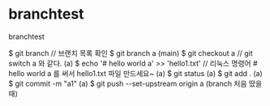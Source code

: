 # branchtest
branchtest


$ git branch // 브랜치 목록 확인
$ git branch a
(main) $ git checkout a // git switch a 와 같다.
(a) $ echo '# hello world a' >> 'hello1.txt' // 리눅스 명령어 # hello world a 를 써서  hello1.txt 파일 만드세요~
(a) $ git status
(a) $ git add .
(a) $ git commit -m "a1"
(a) $ git push --set-upstream origin a (branch 처음 땄을 때)
